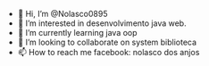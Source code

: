 - 👋 Hi, I’m @Nolasco0895
- 👀 I’m interested in desenvolvimento  java web. 
- 🌱 I’m currently learning java oop
- 💞️ I’m looking to collaborate on  system biblioteca
- 📫 How to reach me  facebook: nolasco dos anjos

<!---
Nolasco0895/Nolasco0895 is a ✨ special ✨ repository because its `README.md` (this file) appears on your GitHub profile.
You can click the Preview link to take a look at your changes.
--->
